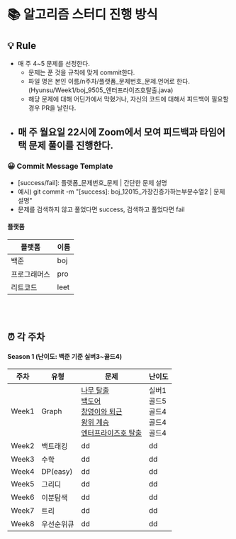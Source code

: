 # 📚 알고리즘 스터디 진행 방식

## 💡 Rule
- 매 주 4~5 문제를 선정한다.
  - 문제는 푼 것을 규칙에 맞게 commit한다.
  - 파일 명은 본인 이름/n주차/플랫폼_문제번호_문제.언어로 한다. (Hyunsu/Week1/boj_9505_엔터프라이즈호탈출.java)
  - 해당 문제에 대해 어딘가에서 막혔거나, 자신의 코드에 대해서 피드백이 필요할 경우 PR을 날린다.
- 매 주 월요일 22시에 Zoom에서 모여 피드백과 타임어택 문제 풀이를 진행한다.
  - 

### 😀 Commit Message Template
- [success/fail]: 플랫폼_문제번호_문제 | 간단한 문제 설명
- 예시) git commit -m "[success]: boj_12015_가장긴증가하는부분수열2 | 문제 설명"
- 문제를 검색하지 않고 풀었다면 success, 검색하고 풀었다면 fail

#### 플랫폼
|플랫폼|이름|
|---|---|
|백준|boj|
|프로그래머스|pro|
|리트코드|leet|

<br/><br/>

## ⏰ 각 주차
#### Season 1 (난이도: 백준 기준 실버3~골드4)
|   주차   |   유형   |   문제   |   난이도   |
|--------------|--------------|--------------|--------------|
|Week1|Graph|[나무 탈출](https://www.acmicpc.net/problem/15900) <br/> [백도어](https://www.acmicpc.net/problem/17396) <br/> [창영이와 퇴근](https://www.acmicpc.net/problem/22116) <br/> [왕위 계승](https://www.acmicpc.net/problem/5021) <br/> [엔터프라이즈호 탈출](https://www.acmicpc.net/problem/9505) <br/> |실버1 <br/> 골드5 <br/> 골드4 <br/> 골드4 <br/> 골드4 <br/>|
|Week2|백트래킹|dd|dd|
|Week3|수학|dd|dd|
|Week4|DP(easy)|dd|dd|
|Week5|그리디|dd|dd|
|Week6|이분탐색|dd|dd|
|Week7|트리|dd|dd|
|Week8|우선순위큐|dd|dd|
